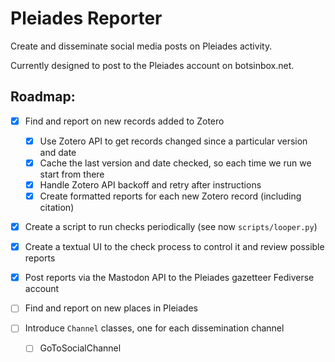 # Pleiades Reporter

Create and disseminate social media posts on Pleiades activity. 

Currently designed to post to the Pleiades account on botsinbox.net.

## Roadmap:

- [x] Find and report on new records added to Zotero
    - [x] Use Zotero API to get records changed since a particular version and date
    - [x] Cache the last version and date checked, so each time we run we start from there
    - [x] Handle Zotero API backoff and retry after instructions
    - [x] Create formatted reports for each new Zotero record (including citation)

- [x] Create a script to run checks periodically (see now `scripts/looper.py`)

- [x] Create a textual UI to the check process to control it and review possible reports

- [x] Post reports via the Mastodon API to the Pleiades gazetteer Fediverse account

- [ ] Find and report on new places in Pleiades

- [ ] Introduce `Channel` classes, one for each dissemination channel
    - [ ] GoToSocialChannel
